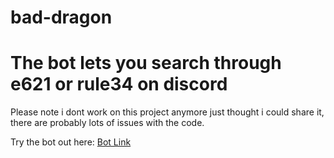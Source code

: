 # bad-dragon
# The bot lets you search through e621 or rule34 on discord

Please note i dont work on this project anymore just thought i could share it, there are probably lots of issues with the code.

Try the bot out here: 
[Bot Link](gttps://discord.com/oauth2/authorize?client_id=968903072585744564&scope=bot&permissions=0)
